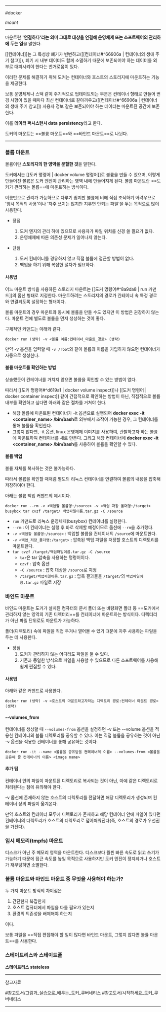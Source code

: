 
---

#docker

*mount*

---

마운트란 **'연결하다'라는 의미 그대로 대상을 연결해 운영체제 또는 소프트웨어의 관리하에 두는 일**을 말한다.

[[컨테이너]]는 그 특성상 폐기가 빈번하고([[컨테이너#^66906a | 컨테이너의 생애 주기 참고]]), 폐기 시 내부 데이터도 함께 소멸하기 때문에 보존되어야 하는 데이터를 외부로 대피시켜야 한다는 번거로움이 있다.

이러한 문제를 해결하기 위해 도커는 컨테이너와 호스트의 스토리지에 마운트하는 기능을 제공한다.

보통 운영체제나 스택 같이 주기적으로 업데이트되는 부분은 컨테이너 형태로 만들어 변경 사항이 있을 때마다 최신 컨테이너로 갈아끼우고([[컨테이너#^66906a | 컨테이너의 생애 주기 참고]]) 사용자 정보 같은 보존되어야 하는 데이터는 마운트된 공간에 보존한다.

이를 **데이터 퍼시스턴시 data persistency**라고 한다.

도커의 마운트는 ==볼륨 마운트==와 ==바인드 마운트==로 나뉜다.

---

### 볼륨 마운트

볼륨이란 **스토리지의 한 영역을 분할한 것**을 말한다.

도커에서는 [[도커 명령어 | docker volume 명령어]]로 볼륨을 만들 수 있으며, 이렇게 만들어진 볼륨은 도커 엔진이 관리하는 영역 내에 만들어지게 된다. 볼륨 마운트란 ==도커가 관리하는 볼륨==에 마운트하는 방식이다.

이름만으로 관리가 가능하므로 다루기 쉽지만 볼륨에 비해 직접 조작하기 어려우므로 '임시 목적의 사용'이나 '자주 쓰지는 않지만 지우면 안되는 파일'을 두는 목적으로 많이 사용한다.

+ 장점
	1. 도커 엔지의 관리 하에 있으므로 사용자가 파일 위치를 신경 쓸 필요가 없다.
	2. 운영체제에 따른 의존성 문제가 일어나지 않는다.

+ 단점
	1. 도커 컨테이너를 경유하지 않고 직접 볼륨에 접근할 방법이 없다.
	2. 백업을 하기 위해 복잡한 절차가 필요하다.

#### 사용법

어느 마운트 방식을 사용하든 스토리지 마운트는 [[도커 명령어#^8a9da8 | run 커맨드]]의 옵션 형태로 지정한다. 마운트하려는 스토리지의 경로가 컨테이너 속 특정 경로와 연결되도록 설정하는 형태이다.

볼륨 마운트의 경우 마운트와 동시에 볼륨을 만들 수도 있지만 이 방법은 권장하지 않는다. 마운트 전에 별도로 볼륨을 먼저 생성하는 것이 좋다.

구체적인 커맨드는 아래와 같다.

`docker run (생략) -v <볼륨 이름:컨테이너_마운트_경로> (생략)`

만약 -v 옵션을 입력할 때 `-v /root`와 같이 볼륨의 이름을 기입하지 않으면 컨테이너가 자동으로 생성한다.

#### 볼륨 마운트를 확인하는 방법

상술했듯이 컨테이너를 거치지 않으면 볼륨을 확인할 수 있는 방법이 없다.

따라서 [[도커 명령어#^d619a1 | docker volume inspect]]나 [[도커 명령어 | docker container inspect]] 같이 간접적으로 확인하는 방법이 아닌, 직접적으로 볼륨 내부를 확인하고 싶다면 아래와 같은 절차를 거쳐야 한다.

- 해당 볼륨에 마운트된 컨테이너가 -it 옵션으로 실행되어 **docker exec -it <container_name> /bin/bash**로 외부에서 조작이 가능한 경우, 그 컨테이너를 통해 볼륨을 확인한다.
- 그렇지 않다면, -it 옵션, linux 운영체제 이미지를 사용하여, 관찰하고자 하는 볼륨에 마운트하여 컨테이너를 새로 만든다. 그리고 해당 컨테이너에 **docker exec -it <container_name> /bin/bash**를 사용하여 볼륨을 확인할 수 있다.

#### 볼륨 백업

볼륨 자체를 복사하는 것은 불가능하다.

따라서 볼륨을 확인할 때처럼 별도의 리눅스 컨테이너를 연결하여 볼륨의 내용을 압축해 저장하여야 한다.

아래는 볼륨 백업 커맨드의 예시이다.

`docker run --rm -v <백업할 볼륨명:/source> -v <백업_저장_폴더명:/target> busybox tar cvzf /target/ 백업파일이름.tar.gz -C /source`

- `run` 커맨드로 리눅스 운영체제(busybox) 컨테이너를 실행한다.
- `--rm` : 이 컨테이너는 실행 후 바로 삭제할 예정이므로 옵션에 `--rm`을 추가했다.
- `-v <백업할 볼륨명:/source>` : 백업할 볼륨을 컨테이너의 `/source`에 마운트한다.
- `-v <백업_저장_폴더명:/target>` : 압축된 백업 파일을 저장할 호스트의 디렉토리를 마운트한다.
- `tar cvzf /target/백업파일이름.tar.gz -C /source`
	- `tar`은 tar 압축을 사용하는 명령어이다.
	- `czvf` : 압축 옵션
	- `-C /source` : 압축 대상을 `/source`로 지정
	- `/target/백업파일이름.tar.gz` : 압축 결과물을 `/target/`의 `백업파일이름.tar.gz` 파일로 저장

### 바인드 마운트

바인드 마운트는 도커가 설치된 컴퓨터의 문서 폴더 또는 바탕화면 폴더 등 ==도커에서 관리하지 않는 영역의 기존 디렉터리==를 컨테이너에 마운트하는 방식이다. 디렉터리가 아닌 파일 단위로도 마운트가 가능하다.

폴더(디렉토리) 속에 파일을 직접 두거나 열어볼 수 있기 떄문에 자주 사용하는 파일을 두는 데 사용한다.

+ 장점
	1. 도커가 관리하지 않는 어디라도 파일을 둘 수 있다.
	2. 기존과 동일한 방식으로 파일을 사용할 수 있으므로 다른 소프트웨어를 사용해 쉽게 편집할 수 있다.

#### 사용법

아래와 같은 커맨드로 사용한다.

`docker run (생략) -v <호스트의 마운트하고자하는 디렉토리 경로:컨테이너 마운트 경로> (생략)`

#### --volumes_from

컨테이너를 생성할 때 `--volumes-from` 옵션을 설정하면 -v 또는 --volume 옵션을 적용한 컨테이너의 볼륨 디렉토리를 공유할 수 있다. 이는 직접 볼륨을 공유하는 것이 아닌 -v 옵션을 적용한 컨테이너를 통해 공유하는 것이다.

`docker run -it --name <볼륨을 공유받을 컨테이너의 이름> --volumes-from <볼륨을 공유해 줄 컨테이너의 이름> <image name>`

#### 추가 팁

컨테이너 안의 파일이 마운트된 디렉토리로 복사되는 것이 아닌, 아예 같은 디렉토리로 처리된다는 점에 유의해야 한다.

-v 옵션에 존재하지 않는 호스트의 디렉토리를 전달하면 해당 디렉토리가 생성되며 컨테이너 상의 파일이 옮겨온다.

만약 호스트와 컨테이너 모두에 디렉토리가 존재하고 해당 컨테이너 안에 파일이 있다면 컨테이너의 디렉토리가 호스트의 디렉토리로 덮어씌워진다(즉, 호스트의 경로가 우선권을 가진다).

### 임시 메모리(tmpfs) 마운트

디스크가 아닌 주 메모리 영역을 마운트한다. 디스크보다 훨씬 빠른 속도로 읽고 쓰기가 가능하기 때문에 접근 속도를 높일 목적으로 사용하지만 도커 엔진이 정지되거나 호스트가 재부팅하면 소멸한다.

### 볼륨 마운트와 마인드 마운트 중 무엇을 사용해야 하는가?

두 가지 마운트 방식의 차이점은

1. 간단한지 복잡한지
2. 호스트 컴퓨터에서 파일을 다룰 필요가 있는지
3. 환경의 의존성을 배제해야 하는지

이다.

보통 파일을 ==직접 편집해야 할 일이 많다면 바인드 마운트, 그렇지 않다면 볼륨 마운트==를 사용한다.

### 스테이트리스와 스테이트풀

**스테이트리스 stateless**

---

참고자료

#참고도서/그림과_실습으로_배우는_도커_쿠버네티스
#참고도서/시작하세요_도커_쿠버네티스 

---